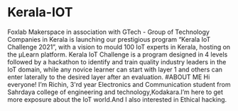 # Kerala-IOT
Foxlab Makerspace in association with GTech - Group of Technology Companies in Kerala is launching our prestigious program “Kerala IoT Challenge 2021”, with a vision to mould 100 IoT experts in Kerala, hosting on the µLearn platform. Kerala IoT Challenge is a program designed in 4 levels followed by a hackathon to identify and train quality industry leaders in the IoT domain, while any novice learner can start with layer 1 and others can enter laterally to the desired layer after an evaluation.
#ABOUT ME
Hi everyone! I’m Richin, 3'rd year Electronics and Communication student from Sahrdaya college of engineering and technology,Kodakara.I’m here to get more exposure about the IoT world.And I also interested in Ethical hacking.

